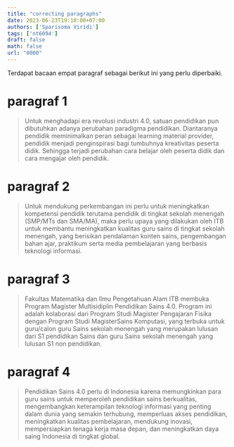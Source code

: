 ```yaml
---
title: "correcting paragraphs"
date: 2023-06-23T19:10:00+07:00
authors: ['Sparisoma Viridi']
tags: ['nt6094']
draft: false
math: false
url: "0000"
---
```

Terdapat bacaan empat paragraf sebagai berikut ini yang perlu diperbaiki.


# paragraf 1
> Untuk menghadapi era revolusi industri 4.0, satuan pendidikan pun dibutuhkan adanya perubahan paradigma pendidikan. Diantaranya pendidik meminimalkan peran sebagai learning material provider, pendidik menjadi penginspirasi bagi tumbuhnya kreativitas peserta didik. Sehingga terjadi perubahan cara belajar oleh peserta didik dan cara mengajar oleh pendidik.


# paragraf 2
> Untuk mendukung perkembangan ini perlu untuk meningkatkan kompetensi pendidik terutama pendidik di tingkat sekolah menengah (SMP/MTs dan SMA/MA), maka perlu upaya yang dilakukan oleh ITB untuk membantu meningkatkan kualitas guru sains di tingkat sekolah menengah, yang berisikan pendalaman konten sains, pengembangan bahan ajar, praktikum serta media pembelajaran yang berbasis teknologi informasi.


# paragraf 3
> Fakultas Matematika dan Ilmu Pengetahuan Alam ITB membuka Program Magister Multisidiplin Pendidikan Sains 4.0. Program ini adalah kolaborasi dari Program Studi Magister Pengajaran Fisika dengan Program Studi MagisterSains Komputasi, yang terbuka untuk guru/calon guru Sains sekolah menengah yang merupakan lulusan dari S1 pendidikan Sains dan guru Sains sekolah menengah yang lulusan S1 non pendidikan.


# paragraf 4
> Pendidikan Sains 4.0 perlu di Indonesia karena memungkinkan para guru sains untuk memperoleh pendidikan sains berkualitas, mengembangkan keterampilan teknologi informasi yang penting dalam dunia yang semakin terhubung, memperluas akses pendidikan, meningkatkan kualitas pembelajaran, mendukung inovasi, mempersiapkan tenaga kerja masa depan, dan meningkatkan daya saing Indonesia di tingkat global. 

